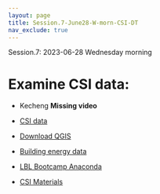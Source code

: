 ```yaml
---
layout: page
title: Session.7-June28-W-morn-CSI-DT
nav_exclude: true
---
```


Session.7:  2023-06-28 Wednesday  morning    
# Examine CSI data:
- Kecheng
**Missing video**
-  [CSI data]()    

- [Download QGIS](http://qgis.org/en/site/forusers/download.html)
- [Building energy data](https://drive.google.com/drive/folders/1carXxmQBq0kxaLet55EqiqOsjShWtBS8?usp=sharing)
- [LBL Bootcamp Anaconda](https://github.com/LBNLnext/EinR-Coding-Bootcamp)
- [CSI Materials](https://drive.google.com/drive/u/1/folders/1jNL1le_aNPn6HehpfIeywBp8a6zCjUSU)
